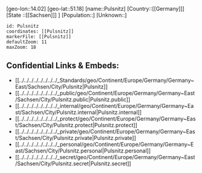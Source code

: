 ﻿---
location: [51.18,14.02]
mapzoom: [7,12] 
mapmarker: city 
type: City
tags:
- geo/City


SpocWebEntityId: 33549
isDeleted: false
confidential: public

---
[geo-lon::14.02]
[geo-lat::51.18]
[name::Pulsnitz]
[Country::[[Germany]]]
[State ::[[Sachsen]]] ]
[Population::]
[Unknown::]


```leaflet
id: Pulsnitz
coordinates: [[Pulsnitz]]
markerFile: [[Pulsnitz]]
defaultZoom: 11 
maxZoom: 18
```


## Confidential Links & Embeds: 
- [[../../../../../../../../_Standards/geo/Continent/Europe/Germany/Germany~East/Sachsen/City/Pulsnitz|Pulsnitz]] 
- [[../../../../../../../../_public/geo/Continent/Europe/Germany/Germany~East/Sachsen/City/Pulsnitz.public|Pulsnitz.public]] 
- [[../../../../../../../../_internal/geo/Continent/Europe/Germany/Germany~East/Sachsen/City/Pulsnitz.internal|Pulsnitz.internal]] 
- [[../../../../../../../../_protect/geo/Continent/Europe/Germany/Germany~East/Sachsen/City/Pulsnitz.protect|Pulsnitz.protect]] 
- [[../../../../../../../../_private/geo/Continent/Europe/Germany/Germany~East/Sachsen/City/Pulsnitz.private|Pulsnitz.private]] 
- [[../../../../../../../../_personal/geo/Continent/Europe/Germany/Germany~East/Sachsen/City/Pulsnitz.personal|Pulsnitz.personal]] 
- [[../../../../../../../../_secret/geo/Continent/Europe/Germany/Germany~East/Sachsen/City/Pulsnitz.secret|Pulsnitz.secret]] 
